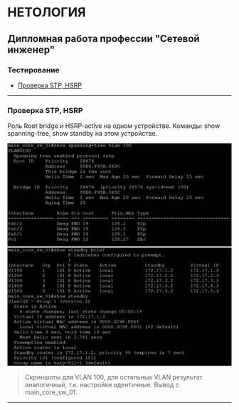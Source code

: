 # НЕТОЛОГИЯ
## Дипломная работа профессии "Сетевой инженер"

### Тестирование

- [Проверка STP, HSRP](#Проверка-STP-HSRP)

---

### Проверка STP, HSRP

Роль Root bridge и HSRP-active на одном устройстве. Команды: show spanning-tree, show standby на этом устройстве.

<img src="source_png/01-hsrp_main_core_sw_01.png" width="800">
<img src="source_png/02-hsrp_main_core_sw_01.png" width="800">

> Скриншоты для VLAN 100, для остальных VLAN результат аналогичный, т.к. настройки идентичные. Вывод с main_core_sw_01.

---
